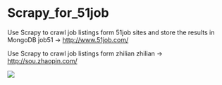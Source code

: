 # Scrapy_for_51job 
  Use Scrapy to crawl job listings form 51job sites and store the results in MongoDB
  job51   ->   http://www.51job.com/
  
   Use Scrapy to crawl job listings form zhilian
  zhilian   ->   http://sou.zhaopin.com/


  <img src="heihei.jpg" />

